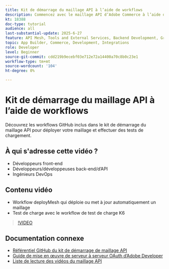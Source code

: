 ```yaml
---
title: Kit de démarrage du maillage API à l’aide de workflows
description: Commencez avec le maillage API d’Adobe Commerce à l’aide de workflows pour déployer votre maillage et effectuer des tests de chargement.
kt: 18388
doc-type: tutorial
audience: all
last-substantial-update: 2025-6-27
feature: API Mesh, Tools and External Services, Backend Development, GraphQL, Storefront
topic: App Builder, Commerce, Development, Integrations
role: Developer
level: Beginner
source-git-commit: cdd219b9ecebf03e712e72a14400a70c8b0c23e1
workflow-type: tm+mt
source-wordcount: '104'
ht-degree: 0%

---
```


# Kit de démarrage du maillage API à l’aide de workflows

Découvrez les workflows GitHub inclus dans le kit de démarrage du maillage API pour déployer votre maillage et effectuer des tests de chargement.

## À qui s&#39;adresse cette vidéo ?

* Développeurs front-end
* Développeurs/développeuses back-end/d’API
* Ingénieurs DevOps

## Contenu vidéo

* Workflow deployMesh qui déploie ou met à jour automatiquement un maillage
* Test de charge avec le workflow de test de charge K6

>[!VIDEO](https://video.tv.adobe.com/v/3464526?learn=on&enablevpops&captions=fre_fr)

## Documentation connexe

* [Référentiel GitHub du kit de démarrage de maillage API](https://github.com/adobe-commerce/api-mesh-starter-kit)
* [Guide de mise en œuvre de serveur à serveur OAuth d’Adobe Developer](https://developer.adobe.com/developer-console/docs/guides/authentication/ServerToServerAuthentication/implementation)
* [Liste de lecture des vidéos du maillage API](https://experienceleague.adobe.com/fr/playlists/commerce-get-started-app-builder-and-api-mesh)

